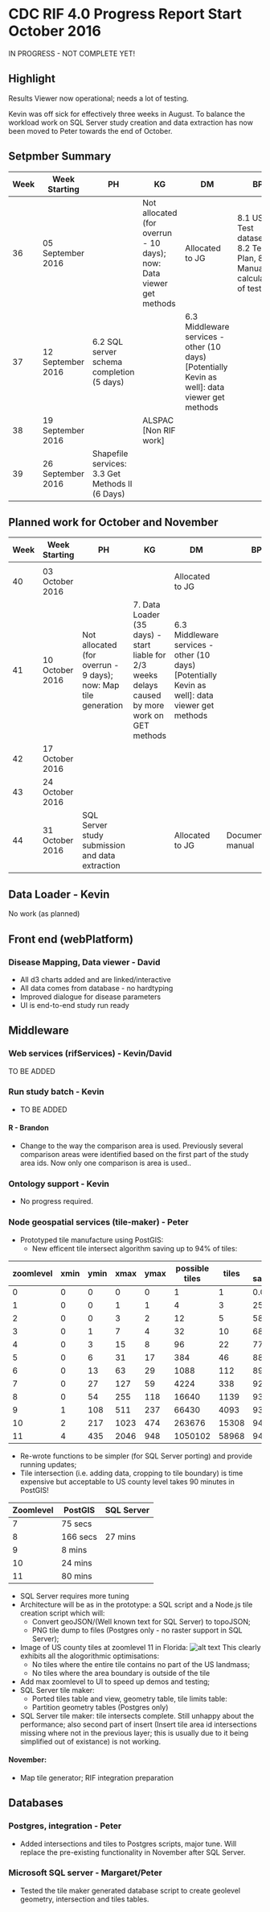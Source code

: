 # CDC RIF 4.0 Progress Report Start October 2016

IN PROGRESS - NOT COMPLETE YET!

## Highlight

Results Viewer now operational; needs a lot of testing.

Kevin was off sick for effectively three weeks in August. To balance the workload work on SQL Server study 
creation and data extraction has now been moved to Peter towards the end of October. 

## Setpmber Summary

| Week | Week Starting     | PH                                                                   | KG                                                                                                | DM                                                                                             | BP                                                                  | MD                                             | Milestone                                                 | Notes |
|------|-------------------|----------------------------------------------------------------------|---------------------------------------------------------------------------------------------------|------------------------------------------------------------------------------------------------|---------------------------------------------------------------------|------------------------------------------------|-----------------------------------------------------------|-------|
| 36   | 05 September 2016 |                                                                      | Not allocated (for overrun - 10 days); now: Data viewer get methods                               | Allocated to JG                                                                                | 8.1 US Test dataset, 8.2 Test Plan, 8.3 Manual calculation of tests | 6.1 Schema comparison (3 days)                 |                                                           |       |
| 37   | 12 September 2016 | 6.2 SQL server schema completion (5 days)                            |                                                                                                   | 6.3 Middleware services - other (10 days) [Potentially Kevin as well]: data viewer get methods |                                                                     | 6.2 SQL server schema completion (as required) |                                                           |       |
| 38   | 19 September 2016 |                                                                      | ALSPAC [Non RIF work]                                                                             |                                                                                                |                                                                     |                                                | Results Viewer                                            |       |
| 39   | 26 September 2016 | Shapefile services: 3.3 Get Methods II (6 Days)                      | 

## Planned work for October and November

| Week | Week Starting     | PH                                                                   | KG                                                                                                | DM                                                                                             | BP                                                                  | MD                                             | Milestone                                                 | Notes |
|------|-------------------|----------------------------------------------------------------------|---------------------------------------------------------------------------------------------------|------------------------------------------------------------------------------------------------|---------------------------------------------------------------------|------------------------------------------------|-----------------------------------------------------------|-------|
                                                                                                  |                                                                                                |                                                                     |                                                |                                                           |       |
| 40   | 03 October 2016   |                                                                      |                                                                                                   | Allocated to JG                                                                                |                                                                     |                                                |                                                           |       |
| 41   | 10 October 2016   | Not allocated (for overrun - 9 days); now: Map tile generation       | 7. Data Loader (35 days) - start liable for 2/3 weeks delays caused by more work on GET methods   | 6.3 Middleware services - other (10 days) [Potentially Kevin as well]: data viewer get methods |                                                                     |                                                |                                                           |       |
| 42   | 17 October 2016   |                                                                      |                                                                                                   |                                                                                                |                                                                     |                                                |                                                           |       |
| 43   | 24 October 2016   |                                                                      |                                                                                                   |                                                                                                |                                                                     |                                                |                                                           |       |
| 44   | 31 October 2016   | SQL Server study submission and data extraction                      |                                                                                                   | Allocated to JG                                                                                | Documentation, manual                                               |                                                |                                                           |       |
 
## Data Loader - Kevin

No work (as planned)

## Front end (webPlatform)

### Disease Mapping, Data viewer - David

- All d3 charts added and are linked/interactive
- All data comes from database - no hardtyping
- Improved dialogue for disease parameters
- UI is end-to-end study run ready

## Middleware

### Web services (rifServices) - Kevin/David

TO BE ADDED

### Run study batch - Kevin

- TO BE ADDED

#### R - Brandon

- Change to the way the comparison area is used. Previously several comparison areas were identified based on the first part 
  of the study area ids. Now only one comparison is area is used..

### Ontology support - Kevin
 
- No progress required.

### Node geospatial services (tile-maker) - Peter

* Prototyped tile manufacture using PostGIS:
  * New efficent tile intersect algorithm saving up to 94% of tiles:
  
| zoomlevel | xmin | ymin | xmax | ymax | possible tiles | tiles | % saving |
|-----------|------|------|------|------|----------------|-------|----------|
|         0 |    0 |    0 |    0 |    0 |              1 |     1 |     0.00 |
|         1 |    0 |    0 |    1 |    1 |              4 |     3 |    25.00 |
|         2 |    0 |    0 |    3 |    2 |             12 |     5 |    58.33 |
|         3 |    0 |    1 |    7 |    4 |             32 |    10 |    68.75 |
|         4 |    0 |    3 |   15 |    8 |             96 |    22 |    77.08 |
|         5 |    0 |    6 |   31 |   17 |            384 |    46 |    88.02 |
|         6 |    0 |   13 |   63 |   29 |           1088 |   112 |    89.71 |
|         7 |    0 |   27 |  127 |   59 |           4224 |   338 |    92.00 |
|         8 |    0 |   54 |  255 |  118 |          16640 |  1139 |    93.16 |
|         9 |    1 |  108 |  511 |  237 |          66430 |  4093 |    93.84 |
|        10 |    2 |  217 | 1023 |  474 |         263676 | 15308 |    94.19 |
|        11 |    4 |  435 | 2046 |  948 |        1050102 | 58968 |    94.38 |
		
  * Re-wrote functions to be simpler (for SQL Server porting) and provide running updates;
  * Tile intersection (i.e. adding data, cropping to tile boundary) is time expensive but acceptable to US county level takes 90 minutes in PostGIS!
  
| Zoomlevel | PostGIS  | SQL Server |
| ----------| ---------|------------|
|         7 | 75 secs  |            |
|         8 | 166 secs | 27 mins    |
|         9 | 8 mins   |            |
|        10 | 24 mins  |            |  
|        11 | 80 mins  |            |

  * SQL Server requires more tuning
  * Architecture will be as in the prototype: a SQL script and a Node.js tile creation script which will:
    * Convert geoJSON/(Well known text for SQL Server) to topoJSON;
    * PNG tile dump to files (Postgres only - no raster support in SQL Server);	
  * Image of US county tiles at zoomlevel 11 in Florida: 
    ![alt text](https://github.com/smallAreaHealthStatisticsUnit/rapidInquiryFacility/blob/master/Progress%20Reports/Screenshots/Florida4.png "US county tiles at zoomlevel 11 in Florida")
	This clearly exhibits all the alogorithmic optimisations:
	* No tiles where the entire tile contains no part of the US landmass;
	* No tiles where the area boundary is outside of the tile
* Add max zoomlevel to UI to speed up demos and testing;  
* SQL Server tile maker:
  * Ported tiles table and view, geometry table, tile limits table:
  * Partition geometry tables (Postgres only)
* SQL Server tile maker: tile intersects complete. Still unhappy about the performance; also second part of insert 
  (Insert tile area id intersections missing where not in the previous layer; 
  this is usually due to it being simplified out of existance) is not working.

#### November:

* Map tile generator; RIF integration preparation

## Databases

### Postgres, integration - Peter

* Added intersections and tiles to Postgres scripts, major tune. Will replace the pre-existing 
  functionality in November after SQL Server.

### Microsoft SQL server - Margaret/Peter

* Tested the tile maker generated database script to create geolevel geometry, intersection and tiles tables.



 

 
